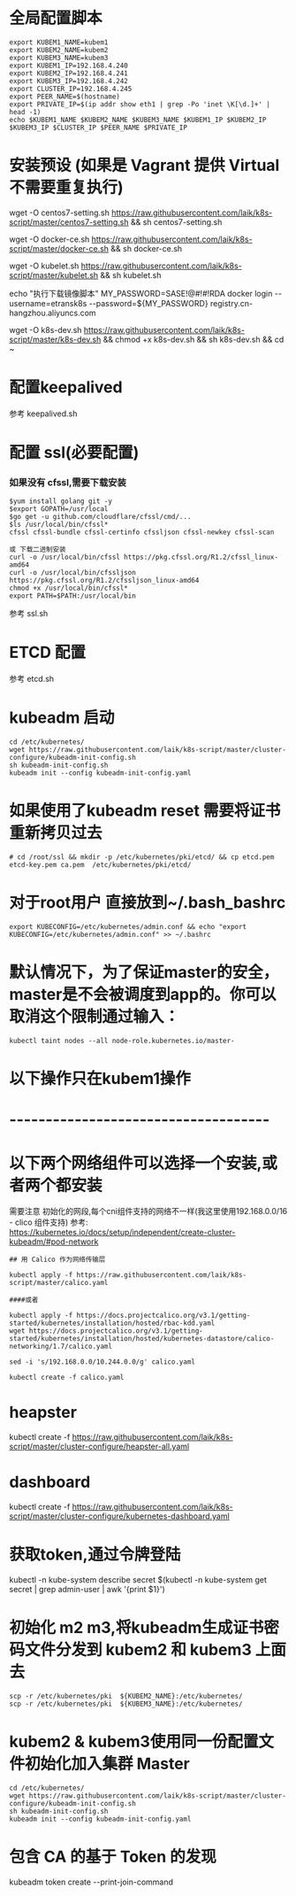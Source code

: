 # 全局配置脚本
```
export KUBEM1_NAME=kubem1
export KUBEM2_NAME=kubem2
export KUBEM3_NAME=kubem3
export KUBEM1_IP=192.168.4.240
export KUBEM2_IP=192.168.4.241
export KUBEM3_IP=192.168.4.242
export CLUSTER_IP=192.168.4.245
export PEER_NAME=$(hostname)
export PRIVATE_IP=$(ip addr show eth1 | grep -Po 'inet \K[\d.]+' | head -1)
echo $KUBEM1_NAME $KUBEM2_NAME $KUBEM3_NAME $KUBEM1_IP $KUBEM2_IP $KUBEM3_IP $CLUSTER_IP $PEER_NAME $PRIVATE_IP
```

# 安装预设 (如果是 Vagrant 提供 Virtual 不需要重复执行)

wget -O centos7-setting.sh https://raw.githubusercontent.com/laik/k8s-script/master/centos7-setting.sh && sh centos7-setting.sh

wget -O docker-ce.sh https://raw.githubusercontent.com/laik/k8s-script/master/docker-ce.sh && sh docker-ce.sh

wget -O kubelet.sh https://raw.githubusercontent.com/laik/k8s-script/master/kubelet.sh && sh kubelet.sh

echo "执行下载镜像脚本"
MY_PASSWORD=SASE!@#!#!RDA
docker login --username=etransk8s --password=${MY_PASSWORD} registry.cn-hangzhou.aliyuncs.com

wget -O k8s-dev.sh https://raw.githubusercontent.com/laik/k8s-script/master/k8s-dev.sh && chmod +x k8s-dev.sh && sh k8s-dev.sh && cd ~



# 配置keepalived 
参考 keepalived.sh

# 配置 ssl(必要配置)

### 如果没有 cfssl,需要下载安装
```
$yum install golang git -y
$export GOPATH=/usr/local
$go get -u github.com/cloudflare/cfssl/cmd/...
$ls /usr/local/bin/cfssl*
cfssl cfssl-bundle cfssl-certinfo cfssljson cfssl-newkey cfssl-scan

或 下载二进制安装
curl -o /usr/local/bin/cfssl https://pkg.cfssl.org/R1.2/cfssl_linux-amd64
curl -o /usr/local/bin/cfssljson https://pkg.cfssl.org/R1.2/cfssljson_linux-amd64
chmod +x /usr/local/bin/cfssl*
export PATH=$PATH:/usr/local/bin
```

参考 ssl.sh

# ETCD 配置
参考 etcd.sh

# kubeadm 启动
```
cd /etc/kubernetes/
wget https://raw.githubusercontent.com/laik/k8s-script/master/cluster-configure/kubeadm-init-config.sh
sh kubeadm-init-config.sh
kubeadm init --config kubeadm-init-config.yaml
```

# 如果使用了kubeadm reset 需要将证书重新拷贝过去
```
# cd /root/ssl && mkdir -p /etc/kubernetes/pki/etcd/ && cp etcd.pem etcd-key.pem ca.pem  /etc/kubernetes/pki/etcd/
```

# 对于root用户 直接放到~/.bash_bashrc
```
export KUBECONFIG=/etc/kubernetes/admin.conf && echo "export KUBECONFIG=/etc/kubernetes/admin.conf" >> ~/.bashrc
```
# 默认情况下，为了保证master的安全，master是不会被调度到app的。你可以取消这个限制通过输入：
```
kubectl taint nodes --all node-role.kubernetes.io/master-
```

# 以下操作只在kubem1操作
# ------------------------------------
# 以下两个网络组件可以选择一个安装,或者两个都安装
需要注意 初始化的网段,每个cni组件支持的网络不一样(我这里使用192.168.0.0/16 - clico 组件支持)
参考: https://kubernetes.io/docs/setup/independent/create-cluster-kubeadm/#pod-network
```
## 用 Calico 作为网络传输层

kubectl apply -f https://raw.githubusercontent.com/laik/k8s-script/master/calico.yaml

####或者

kubectl apply -f https://docs.projectcalico.org/v3.1/getting-started/kubernetes/installation/hosted/rbac-kdd.yaml
wget https://docs.projectcalico.org/v3.1/getting-started/kubernetes/installation/hosted/kubernetes-datastore/calico-networking/1.7/calico.yaml

sed -i 's/192.168.0.0/10.244.0.0/g' calico.yaml

kubectl create -f calico.yaml
```

# heapster
kubectl create -f https://raw.githubusercontent.com/laik/k8s-script/master/cluster-configure/heapster-all.yaml

# dashboard
kubectl create -f https://raw.githubusercontent.com/laik/k8s-script/master/cluster-configure/kubernetes-dashboard.yaml

# 获取token,通过令牌登陆
kubectl -n kube-system describe secret $(kubectl -n kube-system get secret | grep admin-user | awk '{print $1}')




# 初始化 m2 m3,将kubeadm生成证书密码文件分发到 kubem2 和 kubem3 上面去

``` 
scp -r /etc/kubernetes/pki  ${KUBEM2_NAME}:/etc/kubernetes/
scp -r /etc/kubernetes/pki  ${KUBEM3_NAME}:/etc/kubernetes/
```

# kubem2 & kubem3使用同一份配置文件初始化加入集群 Master
```
cd /etc/kubernetes/
wget https://raw.githubusercontent.com/laik/k8s-script/master/cluster-configure/kubeadm-init-config.sh
sh kubeadm-init-config.sh
kubeadm init --config kubeadm-init-config.yaml
```


# 包含 CA 的基于 Token 的发现
kubeadm token create --print-join-command